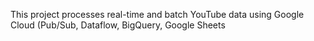 This project processes real-time and batch YouTube data using Google Cloud (Pub/Sub, Dataflow, BigQuery, Google Sheets
